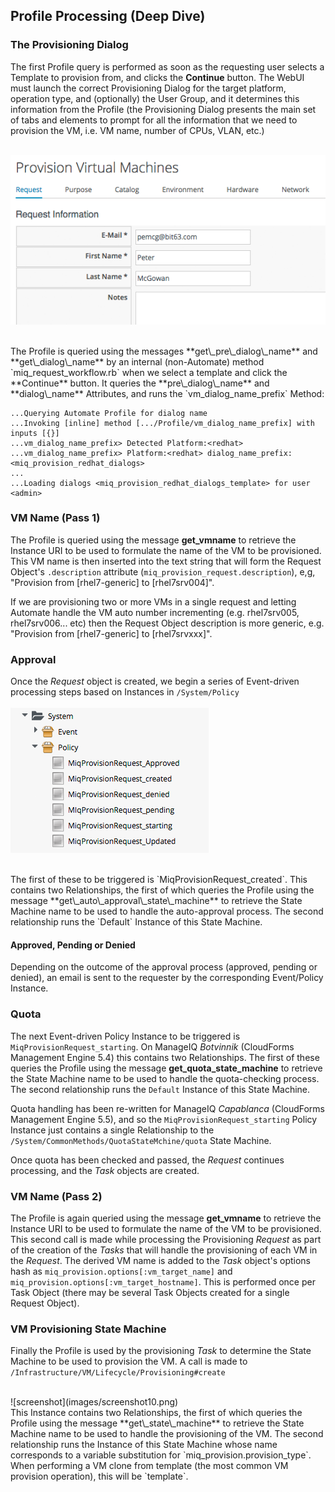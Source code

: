 ## Profile Processing (Deep Dive)

### The Provisioning Dialog

The first Profile query is performed as soon as the requesting user selects a Template to provision from, and clicks the **Continue** button. The WebUI must launch the correct Provisioning Dialog for the target platform, operation type, and (optionally) the User Group, and it determines this information from the Profile (the Provisioning Dialog presents the main set of tabs and elements to prompt for all the information that we need to provision the VM, i.e. VM name, number of CPUs, VLAN, etc.)
<br> <br>

![screenshot](images/screenshot8.png)


<br>
The Profile is queried using the messages **get\_pre\_dialog\_name** and **get\_dialog\_name** by an internal (non-Automate) method `miq_request_workflow.rb` when we select a template and click the **Continue** button. It queries the **pre\_dialog\_name** and **dialog\_name** Attributes, and runs the `vm_dialog_name_prefix` Method:

```
...Querying Automate Profile for dialog name
...Invoking [inline] method [.../Profile/vm_dialog_name_prefix] with inputs [{}]
...vm_dialog_name_prefix> Detected Platform:<redhat>
...vm_dialog_name_prefix> Platform:<redhat> dialog_name_prefix:<miq_provision_redhat_dialogs>
...
...Loading dialogs <miq_provision_redhat_dialogs_template> for user <admin>
```

### VM Name (Pass 1)

The Profile is queried using the message **get\_vmname** to retrieve the Instance URI to be used to formulate the name of the VM to be provisioned. This VM name is then inserted into the text string that will form the Request Object's `.description` attribute (`miq_provision_request.description`), e,g, "Provision from [rhel7-generic] to [rhel7srv004]".

If we are provisioning two or more VMs in a single request and letting Automate handle the VM auto number incrementing (e.g. rhel7srv005, rhel7srv006... etc) then the Request Object description is more generic, e.g. "Provision from [rhel7-generic] to [rhel7srvxxx]".

### Approval

Once the _Request_ object is created, we begin a series of Event-driven processing steps based on Instances in `/System/Policy`
<br> <br>
![screenshot](images/screenshot9.png)

<br>
The first of these to be triggered is `MiqProvisionRequest_created`. This contains two Relationships, the first of which queries the Profile using the message **get\_auto\_approval\_state\_machine** to retrieve the State Machine name to be used to handle the auto-approval process. The second relationship runs the `Default` Instance of this State Machine.

#### Approved, Pending or Denied

Depending on the outcome of the approval process (approved, pending or denied), an email is sent to the requester by the corresponding Event/Policy Instance.

### Quota
The next Event-driven Policy Instance to be triggered is `MiqProvisionRequest_starting`. On ManageIQ _Botvinnik_ (CloudForms Management Engine 5.4) this contains two Relationships. The first of these queries the Profile using the message **get\_quota\_state\_machine** to retrieve the State Machine name to be used to handle the quota-checking process. The second relationship runs the `Default` Instance of this State Machine.

Quota handling has been re-written for ManageIQ _Capablanca_ (CloudForms Management Engine 5.5), and so the `MiqProvisionRequest_starting` Policy Instance just contains a single Relationship to the `/System/CommonMethods/QuotaStateMchine/quota` State Machine.

Once quota has been checked and passed, the _Request_ continues processing, and the _Task_ objects are created.

### VM Name (Pass 2)

The Profile is again queried using the message **get\_vmname** to retrieve the Instance URI to be used to formulate the name of the VM to be provisioned. This second call is made while processing the Provisioning _Request_ as part of the creation of the _Tasks_ that will handle the provisioning of each VM in the _Request_. The derived VM name is added to the _Task_ object's options hash as `miq_provision.options[:vm_target_name]` and `miq_provision.options[:vm_target_hostname]`. This is performed once per Task Object (there may be several Task Objects created for a single Request Object).

### VM Provisioning State Machine

Finally the Profile is used by the provisioning _Task_ to determine the State Machine to be used to provision the VM. A call is made to ```/Infrastructure/VM/Lifecycle/Provisioning#create``` 

<br>
![screenshot](images/screenshot10.png)

<br>
This Instance contains two Relationships, the first of which queries the Profile using the message **get\_state\_machine** to retrieve the State Machine name to be used to handle the provisioning of the VM. The second relationship runs the Instance of this State Machine whose name corresponds to a variable substitution for `miq_provision.provision_type`. When performing a VM clone from template (the most common VM provision operation), this will be `template`.
